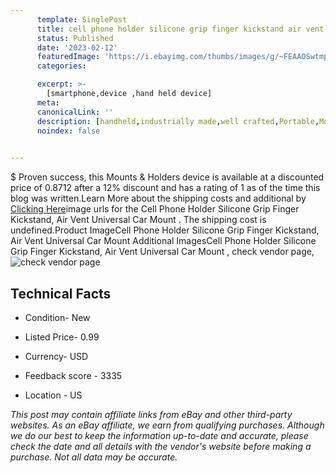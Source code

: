 ```yaml
---
      template: SinglePost
      title: cell phone holder silicone grip finger kickstand air vent universal car mount 
      status: Published
      date: '2023-02-12'
      featuredImage: 'https://i.ebayimg.com/thumbs/images/g/~FEAAOSwtmpekppA/s-l225.jpg'
      categories: 

      excerpt: >-
        [smartphone,device ,hand held device]
      meta:
      canonicalLink: ''
      description: [handheld,industrially made,well crafted,Portable,Mobile,Compact,Convenient,Lightweight,Maneuverable,Man-portable,Miniature,Carriable,Hand-held,Light,Holdable,Transportable,Mobile device,Pocket-sized,On-the-go,Wireless,Cordless,Compact size,Convenient size, smartphone,device ,hand held device]
      noindex: false

        
---
```

$
    Proven success, this Mounts & Holders device is available at a discounted price of 0.8712 after a 12% discount and has a rating of 1 as of the time this blog was written.Learn More about the shipping costs and additional by [Clicking Here](https://www.ebay.com/itm/392759020161?hash=item5b72430a81%3Ag%3A%7EFEAAOSwtmpekppA&mkevt=1&mkcid=1&mkrid=711-53200-19255-0&campid=%253CePNCampaignId%253E&customid=%253CreferenceId%253E&toolid=10049)image urls for the Cell Phone Holder Silicone Grip Finger Kickstand, Air Vent Universal Car Mount . The shipping cost is undefined.Product ImageCell Phone Holder Silicone Grip Finger Kickstand, Air Vent Universal Car Mount Additional ImagesCell Phone Holder Silicone Grip Finger Kickstand, Air Vent Universal Car Mount , check vendor page, ![check vendor page](https://origin-galleryplus.ebayimg.com/ws/web/392759020161_2_0_1/225x225.jpg,https://origin-galleryplus.ebayimg.com/ws/web/392759020161_3_0_1/225x225.jpg,https://origin-galleryplus.ebayimg.com/ws/web/392759020161_4_0_1/225x225.jpg,https://origin-galleryplus.ebayimg.com/ws/web/392759020161_5_0_1/225x225.jpg,https://origin-galleryplus.ebayimg.com/ws/web/392759020161_6_0_1/225x225.jpg,https://origin-galleryplus.ebayimg.com/ws/web/392759020161_7_0_1/225x225.jpg,https://origin-galleryplus.ebayimg.com/ws/web/392759020161_8_0_1/225x225.jpg)
    
    

 ## Technical Facts 



     
      

 - Condition- New 


      

 - Listed Price- 0.99 


      

 - Currency- USD 


      

 - Feedback score - 3335 


      

 - Location - US 


      
      

 *_This post may contain affiliate links from eBay and other third-party websites. As an eBay affiliate, we earn from qualifying purchases. Although we do our best to keep the information up-to-date and accurate, please check the date and all details with the vendor's website before making a purchase. Not all data may be accurate._*



    
    
    
    
    